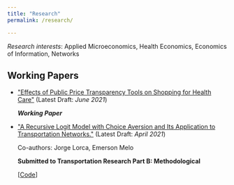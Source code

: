 ```yaml
---
title: "Research"
permalink: /research/

---
```


*Research interests*: Applied Microeconomics, Health Economics, Economics of Information, Networks

## Working Papers

- ["Effects of Public Price Transparency Tools on Shopping for Health Care"](https://austinknies.github.io/Effects_PriceTransparency_SFC_Knies2021.pdf) (Latest Draft: *June 2021*)
  
   ***Working Paper***

- ["A Recursive Logit Model with Choice Aversion and Its Application to Transportation Networks."](https://arxiv.org/pdf/2010.02398.pdf) (Latest Draft: *April 2021*)

   Co-authors: Jorge Lorca, Emerson Melo
   
   **Submitted to Transportation Research Part B: Methodological**
   
   [[Code](https://github.com/austinknies/choiceaversion_recursivelogit)]
